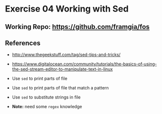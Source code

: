 # Exercise 04 Working with Sed

## Working Repo: https://github.com/framgia/fos

## References
- http://www.thegeekstuff.com/tag/sed-tips-and-tricks/
- https://www.digitalocean.com/community/tutorials/the-basics-of-using-the-sed-stream-editor-to-manipulate-text-in-linux

- Use `sed` to print parts of file
- Use `sed` to print parts of file that match a pattern
- Use `sed` to substitute strings in file
- **Note:** need some `regex` knowledge
